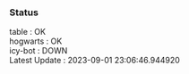 ### Status


table : OK  
hogwarts : OK  
icy-bot : DOWN  
Latest Update : 2023-09-01 23:06:46.944920

